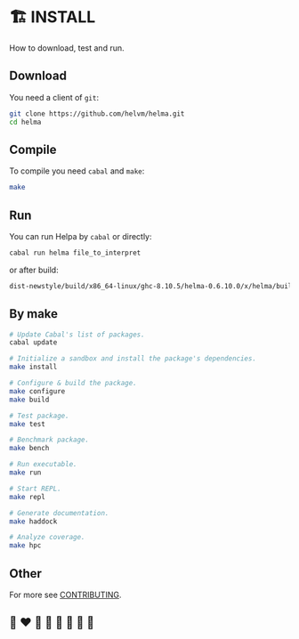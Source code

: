 # 🏗️ INSTALL

How to download, test and run.

## Download

You need a client of `git`:
```bash
git clone https://github.com/helvm/helma.git
cd helma
```

## Compile

To compile you need `cabal` and `make`:
```bash
make
```

## Run

You can run Helpa by `cabal` or directly:
```bash
cabal run helma file_to_interpret
```

or after build:
```bash
dist-newstyle/build/x86_64-linux/ghc-8.10.5/helma-0.6.10.0/x/helma/build/helma/helma file_to_interpret
```

## By make

```bash
# Update Cabal's list of packages.
cabal update

# Initialize a sandbox and install the package's dependencies.
make install

# Configure & build the package.
make configure
make build

# Test package.
make test

# Benchmark package.
make bench

# Run executable.
make run

# Start REPL.
make repl

# Generate documentation.
make haddock

# Analyze coverage.
make hpc
```

## Other

For more see [CONTRIBUTING](CONTRIBUTING.md).

## 🌈 ❤️ 💛 💚 💙 🤍 🖤 🦄
